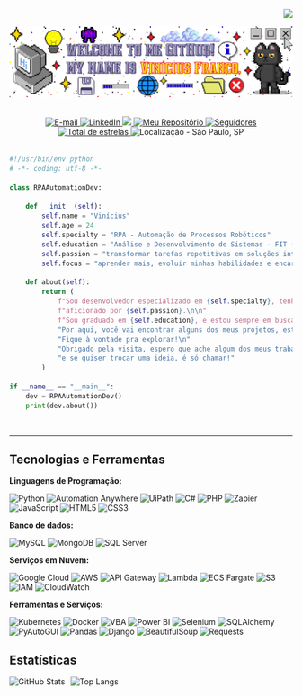 <img align="right" src="https://komarev.com/ghpvc/?username=vfrancomoreira&color=000000&label=Visualiza%C3%A7%C3%B5es%20de%20Perfil"><br>

<div align="center">
  <a href="https://github.com/vfrancomoreira">
    <img align="center" src="img/welcome.png" width="1000">
  </a>
</div><br>
</br>

<div align="center">
    <a href="mailto:viniciusfsantosm15@gmail.com">
        <img 
        alt="E-mail"
        title="E-mail" 
        src="https://img.shields.io/badge/Gmail-D14836?style=for-the-badge&logo=gmail&logoColor=white"/>
    </a>
    <a href="https://www.linkedin.com/in/vin%C3%ADcius-franco/">
        <img 
        alt="LinkedIn"
        title="LinkedIn" 
        src="https://img.shields.io/badge/-LinkedIn-%230077B5?style=for-the-badge"/>
    </a>
    <a href="https://instagram.com/vinicius__franco_" target="_blank"><img src="https://img.shields.io/badge/-Instagram-%23E4405F?style=for-the-badge&logo=instagram&logoColor=white" target="_blank"/>
    </a>
    <a href="https://github.com/vfrancomoreira?tab=repositories">
        <img 
        alt = "Meu Repositório"
        title="Meu Repositório" 
        src="https://custom-icon-badges.demolab.com/badge/-Repos-purple?style=for-the-badge&logoColor=white&logo=repo"/>
    </a>
    <a href="https://github.com/vfrancomoreira?tab=followers">
        <img 
            alt="Seguidores" 
            title="Me siga no GitHub" 
            src="https://custom-icon-badges.demolab.com/github/followers/vfrancomoreira?color=3c3c3c&labelColor=000000&style=for-the-badge&logo=github&label=Seguidores&logoColor=white"/>
    </a>
    <a href="https://github.com/vfrancomoreira?tab=repositories&sort=stargazers">
      <img
        alt="Total de estrelas"
        title="Total stars ojn GitHub"
        src="https://custom-icon-badges.demolab.com/github/stars/vfrancomoreira?color=yellow&style=for-the-badge&labelColor=FFCB3D&logo=star"
        />
    </a>
    <img
        alt="Localização - São Paulo, SP"
        title="Localização - São Paulo, SP"
        src="https://custom-icon-badges.demolab.com/badge/S%C3%A3o%20Paulo--SP-BR-blue?style=for-the-badge&logo=location&logoColor=white"/>
</div>
<br/>

```python
#!/usr/bin/env python
# -*- coding: utf-8 -*-

class RPAAutomationDev:

    def __init__(self):
        self.name = "Vinícius"
        self.age = 24
        self.specialty = "RPA - Automação de Processos Robóticos"
        self.education = "Análise e Desenvolvimento de Sistemas - FIT (Faculdade Impacta de Tecnologia)"
        self.passion = "transformar tarefas repetitivas em soluções inteligentes e eficientes"
        self.focus = "aprender mais, evoluir minhas habilidades e encarar novos desafios na área da tecnologia"

    def about(self):
        return (
            f"Sou desenvolvedor especializado em {self.specialty}, tenho {self.age} anos, "
            f"aficionado por {self.passion}.\n\n"
            f"Sou graduado em {self.education}, e estou sempre em busca de {self.focus}.\n\n"
            "Por aqui, você vai encontrar alguns dos meus projetos, estudos e experimentos. "
            "Fique à vontade pra explorar!\n"
            "Obrigado pela visita, espero que ache algum dos meus trabalhos interessantes, "
            "e se quiser trocar uma ideia, é só chamar!"
        )

if __name__ == "__main__":
    dev = RPAAutomationDev()
    print(dev.about())
```
<br>

---
## Tecnologias e Ferramentas

**Linguagens de Programação:**

![Python](https://img.shields.io/badge/Code-Python-informational?style=flat&logo=python&logoColor=white&color=6aa6f8)
![Automation Anywhere](https://img.shields.io/badge/Code-Automation%20Anywhere-informational?style=flat&color=6aa6f8)
![UiPath](https://img.shields.io/badge/Code-UiPath-informational?style=flat&logo=uipath&logoColor=white&color=6aa6f8)
![C#](https://img.shields.io/badge/Code-C%23-informational?style=flat&logo=csharp&logoColor=white&color=6aa6f8)
![PHP](https://img.shields.io/badge/Code-PHP-6aa6f8?style=flat&logo=php&logoColor=white)
![Zapier](https://img.shields.io/badge/Code-Zapier-informational?style=flat&logo=zapier&logoColor=white&color=6aa6f8)
![JavaScript](https://img.shields.io/badge/Code-JavaScript-6aa6f8?style=flat&logo=javascript&logoColor=white)
![HTML5](https://img.shields.io/badge/Code-HTML5-6aa6f8?style=flat&logo=html5&logoColor=white)
![CSS3](https://img.shields.io/badge/Code-CSS3-6aa6f8?style=flat&logo=css3&logoColor=white)


**Banco de dados:**

![MySQL](https://img.shields.io/badge/Database-MySQL-informational?style=flat&logo=mysql&logoColor=white&color=6aa6f8)
![MongoDB](https://img.shields.io/badge/Database-MongoDB-informational?style=flat&logo=mongodb&logoColor=white&color=6aa6f8)
![SQL Server](https://img.shields.io/badge/Database-SQL_Server-informational?style=flat&logo=Microsoft-SQL-Server&logoColor=white&color=6aa6f8)

**Serviços em Nuvem:**

![Google Cloud](https://img.shields.io/badge/Cloud-Google_Cloud-6aa6f8?style=flat&logo=googlecloud&logoColor=white)
![AWS](https://img.shields.io/badge/Cloud-AWS-informational?style=flat&logo=amazon-aws&logoColor=white&color=6aa6f8)
![API Gateway](https://img.shields.io/badge/API-Gateway-informational?style=flat&logo=amazon-api-gateway&logoColor=white&color=6aa6f8)
![Lambda](https://img.shields.io/badge/Compute-AWS_Lambda-informational?style=flat&logo=aws-lambda&logoColor=white&color=6aa6f8)
![ECS Fargate](https://img.shields.io/badge/Container-ECS_Fargate-informational?style=flat&logo=amazon-ecs&logoColor=white&color=6aa6f8)
![S3](https://img.shields.io/badge/Storage-S3-informational?style=flat&logo=amazon-s3&logoColor=white&color=6aa6f8)
![IAM](https://img.shields.io/badge/Security-IAM-informational?style=flat&logo=amazon-iam&logoColor=white&color=6aa6f8)
![CloudWatch](https://img.shields.io/badge/Monitoring-CloudWatch-informational?style=flat&logo=amazon-cloudwatch&logoColor=white&color=6aa6f8)

**Ferramentas e Serviços:**

![Kubernetes](https://img.shields.io/badge/Tools-Kubernetes-informational?style=flat&logo=kubernetes&logoColor=white&color=6aa6f8)
![Docker](https://img.shields.io/badge/Tools-Docker-informational?style=flat&logo=docker&logoColor=white&color=6aa6f8)
![VBA](https://img.shields.io/badge/Tools-VBA-informational?style=flat&logo=onlyoffice&logoColor=white&color=6aa6f8)
![Power BI](https://img.shields.io/badge/Tools-Power_BI-6aa6f8?style=flat&logo=powerbi&logoColor=black)
![Selenium](https://img.shields.io/badge/Tools-Selenium-6aa6f8?style=flat&logo=selenium&logoColor=white)
![SQLAlchemy](https://img.shields.io/badge/Tools-SQLAlchemy-6aa6f8?style=flat&logo=python&logoColor=white)
![PyAutoGUI](https://img.shields.io/badge/Tools-PyAutoGUI-6aa6f8?style=flat&logo=python&logoColor=white)
![Pandas](https://img.shields.io/badge/Tools-Pandas-6aa6f8?style=flat&logo=pandas&logoColor=white)
![Django](https://img.shields.io/badge/Tools-Django-6aa6f8?style=flat&logo=django&logoColor=white)
![BeautifulSoup](https://img.shields.io/badge/Tools-BeautifulSoup-6aa6f8?style=flat&logo=python&logoColor=white)
![Requests](https://img.shields.io/badge/Tools-Requests-6aa6f8?style=flat&logo=python&logoColor=white)


## Estatísticas

<p>
  <img
    align="left"
    alt="GitHub Stats"
    height="200"
    style="padding-right: 10px;"
    src="https://github-readme-stats.vercel.app/api?username=vfrancomoreira&show_icons=true&theme=tokyonight&include_all_commits=true&locale=pt-br"
  />
  <img
    align="left"
    alt="Top Langs"
    height="200"
    src="https://github-readme-stats.vercel.app/api/top-langs/?username=vfrancomoreira&theme=tokyonight&layout=compact&custom_title=Tecnologias&langs_count=9"
  />
</p>
